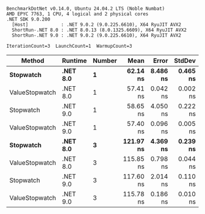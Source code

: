```

BenchmarkDotNet v0.14.0, Ubuntu 24.04.2 LTS (Noble Numbat)
AMD EPYC 7763, 1 CPU, 4 logical and 2 physical cores
.NET SDK 9.0.200
  [Host]            : .NET 9.0.2 (9.0.225.6610), X64 RyuJIT AVX2
  ShortRun-.NET 8.0 : .NET 8.0.13 (8.0.1325.6609), X64 RyuJIT AVX2
  ShortRun-.NET 9.0 : .NET 9.0.2 (9.0.225.6610), X64 RyuJIT AVX2

IterationCount=3  LaunchCount=1  WarmupCount=3  

```
| Method         | Runtime  | Number | Mean      | Error    | StdDev   | Min       | Max       | Gen0   | Allocated |
|--------------- |--------- |------- |----------:|---------:|---------:|----------:|----------:|-------:|----------:|
| **Stopwatch**      | **.NET 8.0** | **1**      |  **62.14 ns** | **8.486 ns** | **0.465 ns** |  **61.69 ns** |  **62.62 ns** | **0.0024** |      **40 B** |
| ValueStopwatch | .NET 8.0 | 1      |  57.41 ns | 0.042 ns | 0.002 ns |  57.41 ns |  57.41 ns |      - |         - |
| Stopwatch      | .NET 9.0 | 1      |  58.65 ns | 4.050 ns | 0.222 ns |  58.52 ns |  58.91 ns |      - |         - |
| ValueStopwatch | .NET 9.0 | 1      |  57.40 ns | 0.096 ns | 0.005 ns |  57.39 ns |  57.40 ns |      - |         - |
| **Stopwatch**      | **.NET 8.0** | **3**      | **121.97 ns** | **4.369 ns** | **0.239 ns** | **121.75 ns** | **122.22 ns** | **0.0024** |      **40 B** |
| ValueStopwatch | .NET 8.0 | 3      | 115.85 ns | 0.798 ns | 0.044 ns | 115.81 ns | 115.90 ns |      - |         - |
| Stopwatch      | .NET 9.0 | 3      | 117.60 ns | 2.014 ns | 0.110 ns | 117.47 ns | 117.67 ns |      - |         - |
| ValueStopwatch | .NET 9.0 | 3      | 115.78 ns | 0.186 ns | 0.010 ns | 115.77 ns | 115.79 ns |      - |         - |
